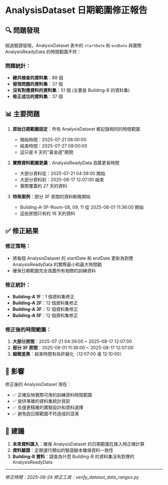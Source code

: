 # AnalysisDataset 日期範圍修正報告

## 🔍 問題發現

經過驗證發現，AnalysisDataset 表中的 `startDate` 和 `endDate` 與實際 AnalysisReadyData 的時間範圍不符：

### 問題統計：
- **總共檢查的資料集**：88 個
- **發現問題的資料集**：37 個
- **沒有對應資料的資料集**：51 個 (主要是 Building-B 的資料集)
- **修正成功的資料集**：37 個

## 📊 主要問題

1. **原始日期範圍固定**：所有 AnalysisDataset 都記錄相同的時間範圍
   - 開始時間：2025-07-21 08:00:00
   - 結束時間：2025-07-27 08:00:00
   - 這只是 6 天的"黃金週"期間

2. **實際資料範圍更廣**：AnalysisReadyData 涵蓋更長時間
   - 大部分資料從：2025-07-21 04:39:00 開始
   - 大部分資料到：2025-08-17 12:07:00 結束
   - 實際覆蓋約 27 天的資料

3. **特殊案例**：部分 3F 房間的資料較晚開始
   - Building-A-3F-Room-08, 09, 11 從 2025-08-01 11:36:00 開始
   - 這些房間只有約 16 天的資料

## ✅ 修正結果

### 修正策略：
- 將每個 AnalysisDataset 的 startDate 和 endDate 更新為對應 AnalysisReadyData 的實際最小和最大時間戳
- 確保日期範圍完全涵蓋所有相關的訓練資料

### 修正統計：
- **Building-A 1F**：1 個資料集修正
- **Building-A 2F**：12 個資料集修正  
- **Building-A 3F**：12 個資料集修正
- **Building-A 5F**：12 個資料集修正

### 修正後的時間範圍：
1. **大部分房間**：2025-07-21 04:39:00 ~ 2025-08-17 12:07:00
2. **部分 3F 房間**：2025-08-01 11:36:00 ~ 2025-08-17 12:07:00
3. **細微差異**：結束時間有些許變化（12:07:00 或 12:10:00）

## 🎯 影響

修正後的 AnalysisDataset 現在：
- ✅ 正確反映實際可用的訓練資料時間範圍
- ✅ 提供準確的資料集統計資訊
- ✅ 支援更精確的實驗設計和資料選擇
- ✅ 避免因日期範圍不符造成的混淆

## 📝 建議

1. **未來資料匯入**：確保 AnalysisDataset 的日期範圍在匯入時正確計算
2. **資料驗證**：定期運行類似的驗證腳本確保資料一致性
3. **Building-B 資料**：調查為什麼 Building-B 的資料集沒有對應的 AnalysisReadyData

---
*修正時間：2025-08-24*
*修正工具：verify_dataset_date_ranges.py*
